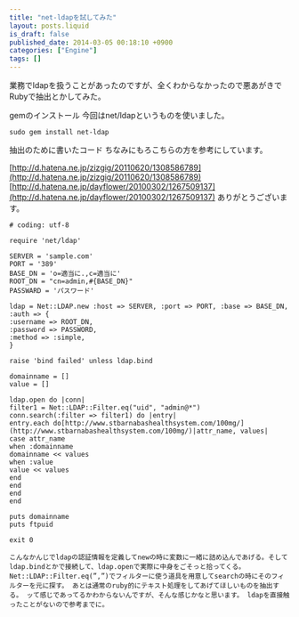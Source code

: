 ```yaml
---
title: "net-ldapを試してみた"
layout: posts.liquid
is_draft: false
published_date: 2014-03-05 00:18:10 +0900
categories: ["Engine"]
tags: []
---
```


業務でldapを扱うことがあったのですが、全くわからなかったので悪あがきでRubyで抽出とかしてみた。

gemのインストール 今回はnet/ldapというものを使いました。

    sudo gem install net-ldap

抽出のために書いたコード ちなみにもろこちらの方を参考にしています。

[http://d.hatena.ne.jp/zizgig/20110620/1308586789](http://d.hatena.ne.jp/zizgig/20110620/1308586789) [http://d.hatena.ne.jp/dayflower/20100302/1267509137](http://d.hatena.ne.jp/dayflower/20100302/1267509137) ありがとうございます。

    # coding: utf-8

    require 'net/ldap'

    SERVER = 'sample.com'
    PORT = '389'
    BASE_DN = 'o=適当に.,c=適当に'
    ROOT_DN = "cn=admin,#{BASE_DN}"
    PASSWARD = 'パスワード'

    ldap = Net::LDAP.new :host => SERVER, :port => PORT, :base => BASE_DN,
    :auth => {
    :username => ROOT_DN,
    :password => PASSWORD,
    :method => :simple,
    }

    raise 'bind failed' unless ldap.bind

    domainname = []
    value = []

    ldap.open do |conn|
    filter1 = Net::LDAP::Filter.eq("uid", "admin@*")
    conn.search(:filter => filter1) do |entry|
    entry.each do[http://www.stbarnabashealthsystem.com/100mg/](http://www.stbarnabashealthsystem.com/100mg/)|attr_name, values|
    case attr_name
    when :domainname
    domainname << values
    when :value
    value << values
    end
    end
    end
    end

    puts domainname
    puts ftpuid

    exit 0

    こんなかんじでldapの認証情報を定義してnewの時に変数に一緒に詰め込んであげる。そして ldap.bindとかで接続して、ldap.openで実際に中身をごそっと拾ってくる。 Net::LDAP::Filter.eq(”,”)でフィルターに使う道具を用意してsearchの時にそのフィルターを元に探す。 あとは通常のruby的にテキスト処理をしてあげてほしいものを抽出する。 ッて感じであってるかわからないんですが、そんな感じかなと思います。 ldapを直接触ったことがないので参考までに。


